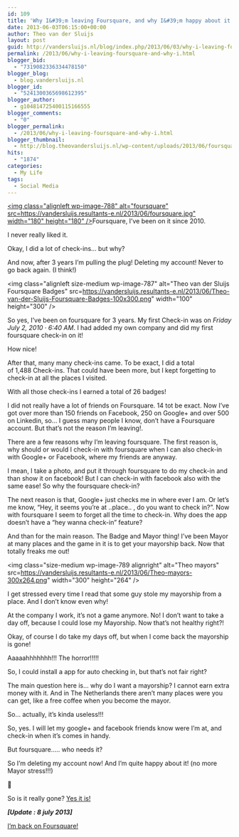 ```yaml
---
id: 109
title: 'Why I&#39;m leaving Foursquare, and why I&#39;m happy about it.'
date: 2013-06-03T06:15:00+00:00
author: Theo van der Sluijs
layout: post
guid: http://vandersluijs.nl/blog/index.php/2013/06/03/why-i-leaving-foursquare-and-why-i/
permalink: /2013/06/why-i-leaving-foursquare-and-why-i.html
blogger_bid:
  - "7319082336334478150"
blogger_blog:
  - blog.vandersluijs.nl
blogger_id:
  - "5241300365698612395"
blogger_author:
  - g104814725400115166555
blogger_comments:
  - "0"
blogger_permalink:
  - /2013/06/why-i-leaving-foursquare-and-why-i.html
blogger_thumbnail:
  - http://blog.theovandersluijs.nl/wp-content/uploads/2013/06/foursquare.jpg
hits:
  - "1874"
categories:
  - My Life
tags:
  - Social Media
---
```

[<img class="alignleft  wp-image-788" alt="foursquare" src=https://vandersluijs.resultants-e.nl/2013/06/foursquare.jpg" width="180" height="180" />](/images/2013/06/foursquare.jpg)Foursquare, I&#8217;ve been on it since 2010.

I never really liked it.

Okay, I did a lot of check-ins&#8230; but why?

And now, after 3 years I&#8217;m pulling the plug! Deleting my account! Never to go back again. (I think!)<!--more-->

<img class="alignleft size-medium wp-image-787" alt="Theo van der Sluijs Foursquare Badges" src=https://vandersluijs.resultants-e.nl/2013/06/Theo-van-der-Sluijs-Foursquare-Badges-100x300.png" width="100" height="300" />

So yes, I&#8217;ve been on foursquare for 3 years. My first Check-in was on _Friday July 2, 2010 · 6:40 AM_. I had added my own company and did my first foursquare check-in on it!

How nice!

After that, many many check-ins came. To be exact, I did a total of 1,488 Check-ins. That could have been more, but I kept forgetting to check-in at all the places I visited.

With all those check-ins I earned a total of 26 badges!

I did not really have a lot of friends on Foursquare. 14 tot be exact. Now I&#8217;ve got over more than 150 friends on Facebook, 250 on Google+ and over 500 on Linkedin, so&#8230; I guess many people I know, don&#8217;t have a Foursquare account. But that&#8217;s not the reason I&#8217;m leaving!.

There are a few reasons why I&#8217;m leaving foursquare. The first reason is, why should or would I check-in with foursquare when I can also check-in with Google+ or Facebook, where my friends are anyway.

I mean, I take a photo, and put it through foursquare to do my check-in and than show it on facebook! But I can check-in with facebook also with the same ease! So why the foursquare check-in?

The next reason is that, Google+ just checks me in where ever I am. Or let&#8217;s me know, &#8220;Hey, it seems you&#8217;re at ..place.. , do you want to check in?&#8221;. Now with foursquare I seem to forget all the time to check-in. Why does the app doesn&#8217;t have a &#8220;hey wanna check-in&#8221; feature?

And than for the main reason. The Badge and Mayor thing! I&#8217;ve been Mayor at many places and the game in it is to get your mayorship back. Now that totally freaks me out!

<img class="size-medium wp-image-789 alignright" alt="Theo mayors" src=https://vandersluijs.resultants-e.nl/2013/06/Theo-mayors-300x264.png" width="300" height="264" />

I get stressed every time I read that some guy stole my mayorship from a place. And I don&#8217;t know even why!

At the company I work, it&#8217;s not a game anymore. No! I don&#8217;t want to take a day off, because I could lose my Mayorship. Now that&#8217;s not healthy right?!

Okay, of course I do take my days off, but when I come back the mayorship is gone!

Aaaaahhhhhhh!!! The horror!!!!!

So, I could install a app for auto checking in, but that&#8217;s not fair right?

The main question here is&#8230; why do I want a mayorship? I cannot earn extra money with it. And in The Netherlands there aren&#8217;t many places were you can get, like a free coffee when you become the mayor.

So&#8230; actually, it&#8217;s kinda useless!!!

So, yes. I will let my google+ and facebook friends know were I&#8217;m at, and check-in when it&#8217;s comes in handy.

But foursquare&#8230;.. who needs it?

So I&#8217;m deleting my account now! And I&#8217;m quite happy about it! (no more Mayor stress!!!)

🙂

So is it really gone? <a title="No more Foursquare!" href="https://foursquare.com/tvdsluijs" target="_blank">Yes it is!</a>

_**[Update : 8 july 2013]**_

[I&#8217;m back on Foursquare!](https://vandersluijs.nl/2013/07/why-im-back-on-foursquare-and-why-im-happier-about-it.html "Back on Foursquare!")